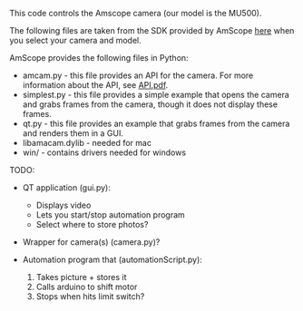 This code controls the Amscope camera (our model is the MU500).

The following files are taken from the SDK provided by AmScope [here](https://amscope.com/pages/software-downloads) when you select your camera and model.

AmScope provides the following files in Python:
* amcam.py - this file provides an API for the camera. For more information about the API, see [API.pdf](API.pdf).
* simplest.py - this file provides a simple example that opens the camera and grabs frames from the camera, though it does not display these frames.
* qt.py - this file provides an example that grabs frames from the camera and renders them in a GUI.
* libamacam.dylib - needed for mac
* win/ - contains drivers needed for windows


TODO:
- QT application (gui.py):
    - Displays video
    - Lets you start/stop automation program
    - Select where to store photos?

- Wrapper for camera(s) (camera.py)?

- Automation program that (automationScript.py):
    1. Takes picture + stores it
    2. Calls arduino to shift motor
    3. Stops when hits limit switch?




